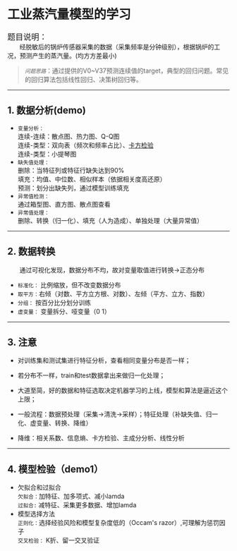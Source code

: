 # 工业蒸汽量模型的学习

<font size=4>题目说明：</font>\
&#160; &#160; &#160; &#160;经脱敏后的锅炉传感器采集的数据（采集频率是分钟级别），根据锅炉的工况，预测产生的蒸汽量。(均方方差最小)
>*`问题思路`*：通过提供的V0~V37预测连续值的target，典型的回归问题。常见的回归算法包括线性回归、决策树回归等。
>

****

## 1. 数据分析(demo)

- `变量分析：`  
 连续-连续：散点图、热力图、Q-Q图  
 连续-类型：双向表（频次和频率占比）、[卡方检验](https://blog.csdn.net/ludan_xia/article/details/81737669)  
 连续-类型：小提琴图  
- `缺失值处理：`  
 删除：当特征列或特征行缺失达到90%  
 填充：均值、中位数、相似样本（依据相关度高还原）  
 预测：划分出缺失列，通过模型训练填充
- `异常值检测：`  
 通过箱型图、直方图、散点图查看  
- `异常值处理：`  
删除、转换（归一化）、填充（人为造成）、单独处理（大量异常值）  

****

## 2. 数据转换  

 &#160; &#160; &#160; &#160;通过可视化发现，数据分布不均，故对变量取值进行转换->正态分布  

- `标准化：` 比例缩放，但不改变数据分布  
- `取平方：`右倾（对数、平方立方根、对数）、左倾（平方、立方、指数）  
- `分组：` 按百分比分划分训练  
- `虚变量：` 变量拆分、哑变量（0 1）  

****

## 3. 注意  

- 对训练集和测试集进行特征分析，查看相同变量分布是否一样；

- 若分布不一样，train和test数据拿出来做归一化处理；  

- 大道至简，好的数据和特征选取决定机器学习的上线，模型和算法是逼近这个上限；  

- 一般流程：数据预处理（采集->清洗->采样）；特征处理（补缺失值、归一化、虚变量、转换、降维）  

- 降维：相关系数、信息熵、卡方检验、主成分分析、线性分析

****

## 4. 模型检验（demo1）

- 欠拟合和过拟合  
`欠拟合：`加特征、加多项式、减小lamda  
`过拟合:` 减特征、采集更多数据、增加lamda  
- 模型选择方法  
`正则化：`选择经验风险和模型复杂度低的（Occam's razor）,可理解为惩罚因子  
`交叉检验：` K折、留一交叉验证
